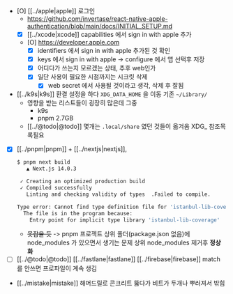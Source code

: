 - [O] [[../apple|apple]] 로그인
  + https://github.com/invertase/react-native-apple-authentication/blob/main/docs/INITIAL_SETUP.md
  - [X] [[../xcode|xcode]] capabilities  에서 sign in with apple 추가
  - [O] https://developer.apple.com
    - [X] identifiers 에서 sign in with apple 추가된 것 확인
    - [X] keys 에서 sign in with apple -> configure 에서 앱 선택후 저장
    - [X] 어디다가 쓰는지 모르겠는 상태, 추후 web인가
    - [X] 일단 사용이 필요한 시점까지는 시크릿 삭제
      - [X] web secret 에서 사용될 것이라고 생각, 삭제 후 잘됨
- [[../k9s|k9s]] 환결 설정을 하다 `XDG_DATA_HOME` 을 이동 기존 `~/Library/`
  - 영향을 받는 리스트들이 굉장히 많은데 그중
    - k9s
    - pnpm 2.7GB
  - [[../@todo|@todo]] 몇개는 `.local/share` 였던 것들이 옮겨옴 XDG_ 참조목록필요
- [X] [[../pnpm|pnpm]] + [[../nextjs|nextjs]], 
  ```sh 
  $ pnpm next build
     ▲ Next.js 14.0.3

   ✓ Creating an optimized production build
   ✓ Compiled successfully
     Linting and checking validity of types  .Failed to compile.

  Type error: Cannot find type definition file for 'istanbul-lib-coverage'.
    The file is in the program because:
      Entry point for implicit type library 'istanbul-lib-coverage'
  ```
  - ~~못잡을 듯~~ -> pnpm 프로젝트 상위 폴더(package.json 없음)에 node_modules 가 있으면서 생기는 문제 상위 node_modules 제거후 **정상화**
- [ ] [[../@todo|@todo]] [[../fastlane|fastlane]] [[../firebase|firebase]] match 를 안쓰면 프로파일이 계속 생김
- [[../mistake|mistake]] 해머드릴로 콘크리트 뚫다가 비트가 두개나 뿌러져서 밖힘
